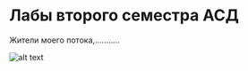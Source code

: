 # Лабы второго семестра АСД
Жители моего потока,...........

![alt text](https://i.imgur.com/7ftPtiR.png)
